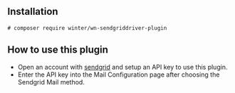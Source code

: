 ## Installation

```
# composer require winter/wn-sendgriddriver-plugin
```

## How to use this plugin

- Open an account with [sendgrid](https://sendgrid.com/) and setup an API key to use this plugin.
- Enter the API key into the Mail Configuration page after choosing the Sendgrid Mail method.
